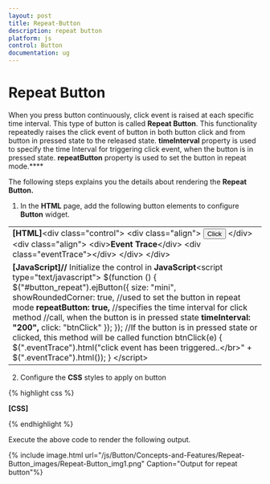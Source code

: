 ```yaml
---
layout: post
title: Repeat-Button
description: repeat button
platform: js
control: Button
documentation: ug
---
```


# Repeat Button

When you press button continuously, click event is raised at each specific time interval. This type of button is called **Repeat Button**. This functionality repeatedly raises the click event of button in both button click and from button in pressed state to the released state. **timeInterval** property is used to specify the time Interval for triggering click event, when the button is in pressed state. **repeatButton** property is used to set the button in repeat mode.****

The following steps explains you the details about rendering the **Repeat Button.**

1. In the **HTML** page, add the following button elements to configure **Button** widget.

<table>
<tr>
<td>
<b>[HTML]</b>&lt;div class="control"&gt;        &lt;div class="align"&gt;            <button id="button_repeat">Click</button>        &lt;/div&gt;        &lt;div class="align"&gt;            &lt;div&gt;<b>Event Trace</b>&lt;/div&gt;            &lt;div class="eventTrace"&gt;&lt;/div&gt;        &lt;/div&gt;    &lt;/div&gt;</td></tr>
<tr>
<td>
<b>[JavaScript]</b><b>//</b> Initialize the control in <b>JavaScript</b>&lt;script type="text/javascript"&gt;    $(function () {        $("#button_repeat").ejButton({            size: "mini",            showRoundedCorner: true,            //used to set the button in repeat mode<b>            repeatButton: true,</b>            //specifies the time interval for click method             //call, when the button is in pressed state<b>            timeInterval: "200",</b>            click: "btnClick"        });    });    //If the button  is in pressed state or clicked, this method will be called     function btnClick(e) {        $(".eventTrace").html("click event has been triggered..&lt;/br&gt;" + $(".eventTrace").html());    }    &lt;/script&gt;</td></tr>
</table>


2. Configure the **CSS** styles to apply on button

{% highlight css %}

**[CSS]**
<style>
        .align {
            display: table-cell;
            padding-left: 50px;
        }
    </style>


{% endhighlight %}



Execute the above code to render the following output.

{% include image.html url="/js/Button/Concepts-and-Features/Repeat-Button_images/Repeat-Button_img1.png" Caption="Output for repeat button"%}

